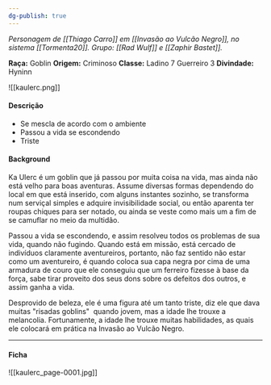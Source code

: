 ```yaml
---
dg-publish: true
---
```

*Personagem de [[Thiago Carro]] em [[Invasão ao Vulcão Negro]], no sistema [[Tormenta20]].*
*Grupo: [[Rad Wulf]] e [[Zaphir Bastet]].*

**Raça:** Goblin
**Origem:** Criminoso
**Classe:** Ladino 7 Guerreiro 3
**Divindade:** Hyninn

![[kaulerc.png]]
#### Descrição
- Se mescla de acordo com o ambiente
- Passou a vida se escondendo
- Triste

#### Background
Ka Ulerc é um goblin que já passou por muita coisa na vida, mas ainda não está velho para boas aventuras. Assume diversas formas dependendo do local em que está inserido, com alguns instantes sozinho, se transforma num serviçal simples e adquire invisibilidade social, ou então aparenta ter roupas chiques para ser notado, ou ainda se veste como mais um a fim de se camuflar no meio da multidão.

Passou a vida se escondendo, e assim resolveu todos os problemas de sua vida, quando não fugindo. Quando está em missão, está cercado de indivíduos claramente aventureiros, portanto, não faz sentido não estar como um aventureiro, é quando coloca sua capa negra por cima de uma armadura de couro que ele conseguiu que um ferreiro fizesse à base da força, sabe tirar proveito dos seus dons sobre os defeitos dos outros, e assim ganha a vida.

Desprovido de beleza, ele é uma figura até um tanto triste, diz ele que dava muitas "risadas goblins"  quando jovem, mas a idade lhe trouxe a melancolia. Fortunamente, a idade lhe trouxe muitas habilidades, as quais ele colocará em prática na Invasão ao Vulcão Negro.

---
#### Ficha
![[kaulerc_page-0001.jpg]]